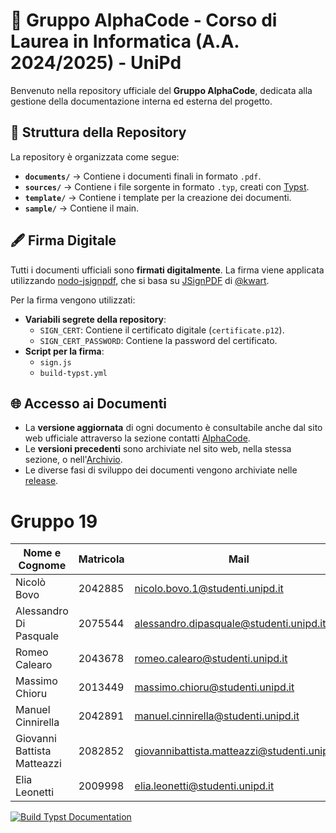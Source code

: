 # 📌 Gruppo AlphaCode - Corso di Laurea in Informatica (A.A. 2024/2025) - UniPd  

Benvenuto nella repository ufficiale del **Gruppo AlphaCode**, dedicata alla gestione della documentazione interna ed esterna del progetto.  

## 📂 Struttura della Repository 

La repository è organizzata come segue:  

- **`documents/`** → Contiene i documenti finali in formato `.pdf`.  
- **`sources/`** → Contiene i file sorgente in formato `.typ`, creati con [Typst](https://typst.app/).  
- **`template/`** → Contiene i template per la creazione dei documenti.  
- **`sample/`** → Contiene il main.  

## 🖋️ Firma Digitale  

Tutti i documenti ufficiali sono **firmati digitalmente**. La firma viene applicata utilizzando [nodo-jsignpdf](https://github.com/deltazero-cz/node-jsignpdf), che si basa su [JSignPDF](https://github.com/intoolswetrust/jsignpdf) di [@kwart](https://github.com/kwart).  

Per la firma vengono utilizzati:  

- **Variabili segrete della repository**:  
  - `SIGN_CERT`: Contiene il certificato digitale (`certificate.p12`).  
  - `SIGN_CERT_PASSWORD`: Contiene la password del certificato.  
- **Script per la firma**:  
  - `sign.js`  
  - `build-typst.yml`  

## 🌐 Accesso ai Documenti  

- La **versione aggiornata** di ogni documento è consultabile anche dal sito web ufficiale attraverso la sezione contatti [AlphaCode](https://alphacodeswe.github.io/AlphaCode-sito/pages/contatti.html).  
- Le **versioni precedenti** sono archiviate nel sito web, nella stessa sezione, o nell'[Archivio](https://alphacodeswe.github.io/AlphaCode-docs-file/archive/).
- Le diverse fasi di sviluppo dei documenti vengono archiviate nelle [release](https://github.com/AlphaCodeSWE/AlphaCode-docs-file/releases).  

# Gruppo 19
| Nome e Cognome | Matricola  | Mail   |
|-----------|-------------|-------------|
| Nicolò Bovo    | 2042885 | nicolo.bovo.1@studenti.unipd.it      |
|Alessandro Di Pasquale   | 2075544 | alessandro.dipasquale@studenti.unipd.it    |
| Romeo Calearo   | 2043678 | romeo.calearo@studenti.unipd.it     |
| Massimo Chioru  | 2013449| massimo.chioru@studenti.unipd.it     |
| Manuel Cinnirella  |2042891 | manuel.cinnirella@studenti.unipd.it    |
| Giovanni Battista Matteazzi    | 2082852 |giovannibattista.matteazzi@studenti.unipd.it     |
| Elia Leonetti  |2009998| elia.leonetti@studenti.unipd.it    |

[![Build Typst Documentation](https://github.com/AlphaCodeSWE/AlphaCode-docs-file/actions/workflows/build-typst.yml/badge.svg)](https://github.com/AlphaCodeSWE/AlphaCode-docs-file/actions/workflows/build-typst.yml)


